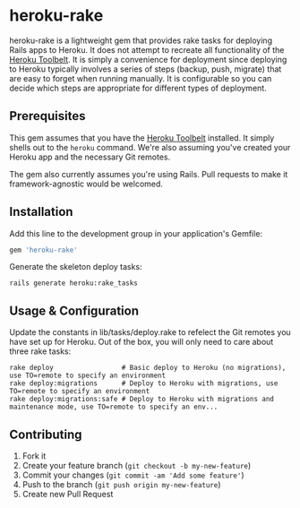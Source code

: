 # heroku-rake

heroku-rake is a lightweight gem that provides rake tasks for deploying Rails 
apps to Heroku. It does not attempt to recreate all functionality of the 
[Heroku Toolbelt](https://toolbelt.heroku.com). It is simply a convenience for 
deployment since deploying to Heroku typically involves a series of steps 
(backup, push, migrate) that are easy to forget when running manually. It is 
configurable so you can decide which steps are appropriate for different types 
of deployment.

## Prerequisites

This gem assumes that you have the [Heroku 
Toolbelt](https://toolbelt.heroku.com) installed. It simply shells out to the 
`heroku` command. We're also assuming you've created your Heroku app and the 
necessary Git remotes.

The gem also currently assumes you're using Rails. Pull requests to make it 
framework-agnostic would be welcomed.

## Installation

Add this line to the development group in your application's Gemfile:

```ruby
gem 'heroku-rake'
```

Generate the skeleton deploy tasks:

```shell
rails generate heroku:rake_tasks
```

## Usage & Configuration

Update the constants in lib/tasks/deploy.rake to refelect the Git remotes you 
have set up for Heroku. Out of the box, you will only need to care about three 
rake tasks:

```shell
rake deploy                 # Basic deploy to Heroku (no migrations), use TO=remote to specify an environment
rake deploy:migrations      # Deploy to Heroku with migrations, use TO=remote to specify an environment
rake deploy:migrations:safe # Deploy to Heroku with migrations and maintenance mode, use TO=remote to specify an env...
```

## Contributing

1. Fork it
2. Create your feature branch (`git checkout -b my-new-feature`)
3. Commit your changes (`git commit -am 'Add some feature'`)
4. Push to the branch (`git push origin my-new-feature`)
5. Create new Pull Request
